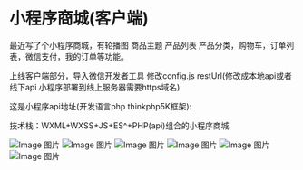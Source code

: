 # 小程序商城(客户端)

最近写了个小程序商城，有轮播图 商品主题 产品列表 产品分类，购物车，订单列表，微信支付，我的订单等功能。

上线客户端部分，导入微信开发者工具 修改config.js  restUrl(修改成本地api或者线下api 小程序部署到线上服务器需要https域名)

这是小程序api地址(开发语言php thinkphp5K框架):

技术栈：WXML+WXSS+JS+ES^+PHP(api)组合的小程序商城

![Image 图片](https://github.com/coreymao/wxshop/blob/master/images/storage/111.png)
![Image 图片](https://github.com/coreymao/wxshop/blob/master/images/storage/222.png)
![Image 图片](https://github.com/coreymao/wxshop/blob/master/images/storage/333.png)
![Image 图片](https://github.com/coreymao/wxshop/blob/master/images/storage/444.png)
![Image 图片](https://github.com/coreymao/wxshop/blob/master/images/storage/555.png)
![Image 图片](https://github.com/coreymao/wxshop/blob/master/images/storage/666.png)
